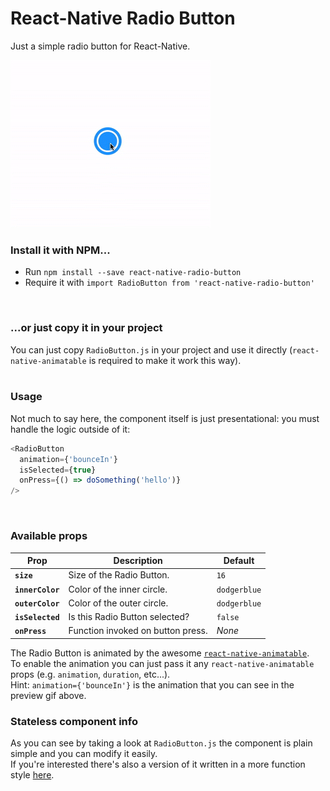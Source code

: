 # React-Native Radio Button
Just a simple radio button for React-Native.  

![](https://raw.githubusercontent.com/mmazzarolo/react-native-tips/master/imgs/radio-button.gif)

### Install it with NPM...
- Run `npm install --save react-native-radio-button` 
- Require it with `import RadioButton from 'react-native-radio-button'`
<br />

### ...or just copy it in your project
You can just copy `RadioButton.js` in your project and use it directly (`react-native-animatable` is required to make it work this way).    
<br />

### Usage
Not much to say here, the component itself is just presentational: you must handle the logic outside of it:
```javascript
<RadioButton
  animation={'bounceIn'}
  isSelected={true}
  onPress={() => doSomething('hello')}
/>
```
<br />

### Available props
| Prop | Description | Default |
|---|---|---|
|**`size`**|Size of the Radio Button. |`16`|
|**`innerColor`**|Color of the inner circle. |`dodgerblue`|
|**`outerColor`**|Color of the outer circle. |`dodgerblue`|
|**`isSelected`**|Is this Radio Button selected? |`false`|
|**`onPress`**|Function invoked on button press. |*None*|

The Radio Button is animated by the awesome [`react-native-animatable`](https://github.com/oblador/react-native-animatable).  
To enable the animation you can just pass it any `react-native-animatable` props (e.g. `animation`, `duration`, etc...).  
Hint: `animation={'bounceIn'}` is the animation that you can see in the preview gif above.
<br />

### Stateless component info
As you can see by taking a look at `RadioButton.js` the component is plain simple and you can modify it easily.  
If you're interested there's also a version of it written in a more function style [here](https://gist.github.com/mmazzarolo/3ed3883d5c838c7010c353c6f3ac2be8).  
